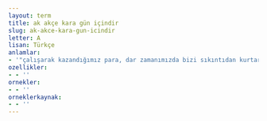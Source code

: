 ```yaml
---
layout: term
title: ak akçe kara gün içindir
slug: ak-akce-kara-gun-icindir
letter: A
lisan: Türkçe
anlamlar:
- '"çalışarak kazandığımız para, dar zamanımızda bizi sıkıntıdan kurtarır" anlamında kullanılan bir söz'
ozellikler:
- - ''
ornekler:
- - ''
orneklerkaynak:
- - ''
---
```


